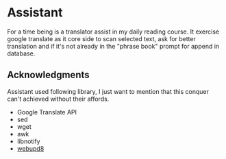 # Assistant
For a time being is a translator assist in my daily reading course.
It exercise google translate as it core side to scan selected text, ask for better translation and if it's not already in the "phrase book" prompt for append in database.


Acknowledgments
--------------
Assistant used following library, I just want to mention that this conquer can't achieved without their affords.
- Google Translate API
- sed
- wget
- awk
- libnotify
- [webupd8](http://www.webupd8.org/2016/03/translate-any-text-you-select-on-your.html)
